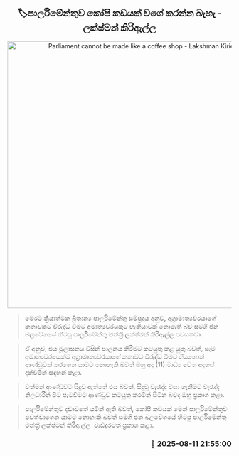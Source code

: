 <p align='center'><b><h2 align='center' title='Parliament cannot be made like a coffee shop - Lakshman Kiriella'>🏷පාර්ලිමේන්තුව කෝපි කඩයක් වගේ කරන්න බැහැ - ලක්ෂ්මන් කිරිඇල්ල</h2></b></p>
<p align='center'><img src='https://helakuru.sgp1.cdn.digitaloceanspaces.com/esana/images/lib/LakshmanKiriella-archived.jpg' width='600' alt='Parliament cannot be made like a coffee shop - Lakshman Kiriella'></p>

> මෙරට ක්‍රියාත්මක බ්‍රිතාන්‍ය පාර්ලිමේන්තු සම්ප්‍රදාය අනුව, අග්‍රාමාත්‍යවරයාගේ කතාවකට විරුද්ධ වීමට අමාත්‍යවරයකුට හැකියාවක් නොමැති බව සමගි ජන බලවේගයේ හිටපු පාර්ලිමේන්තු මන්ත්‍රී ලක්ෂ්මන් කිරිඇල්ල පවසනවා.

> ඒ අනුව, එය මූලාසනය විසින් පාලනය කිරීමට කටයුතු කළ යුතු බවත්, සෑම අමාත්‍යවරයෙක්ම අග්‍රාමාත්‍යවරයාගේ කතාවට විරුද්ධ වීමට ගියහොත් ආණ්ඩුවක් කරගෙන යාමට නොහැකි බවත් ඔහු අද (11) මාධ්‍ය වෙත අදහස් දක්වමින් සඳහන් කළා.

> වත්මන් ආණ්ඩුවට සිදුව ඇත්තේ එය බවත්, සිදුවූ වැරැද්ද වසා ගැනීමට වැරැද්ද නිලධාරීන් පිට පැටවීමට ආණ්ඩුව කටයුතු කරමින් සිටින බවද ඔහු ප්‍රකාශ කළා.

> පාර්ලිමේන්තුව දඩාවතේ යමින් ඇති බවත්, කෝපි කඩයක් මෙන් පාර්ලිමේන්තුව පවත්වාගෙන යාමට නොහැකි බවත් සමගි ජන බලවේගයේ හිටපු පාර්ලිමේන්තු මන්ත්‍රී ලක්ෂ්මන් කිරිඇල්ල  වැඩිදුරටත් ප්‍රකාශ කළා.



<h3 align='right'><a href='https://www.helakuru.lk/esana/p/112606/'>📅 2025-08-11 21:55:00</a></h3>
